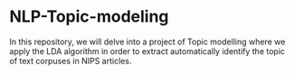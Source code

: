 # NLP-Topic-modeling
In this repository, we will delve into a project of Topic modelling where we apply the LDA algorithm in order to extract automatically identify the topic of text corpuses in NIPS articles.

